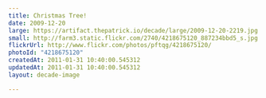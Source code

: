```yaml
---
title: Christmas Tree!
date: 2009-12-20
large: https://artifact.thepatrick.io/decade/large/2009-12-20-2219.jpg
small: http://farm3.static.flickr.com/2740/4218675120_887234bbd5_s.jpg
flickrUrl: http://www.flickr.com/photos/pftqg/4218675120/
photoId: "4218675120"
createdAt: 2011-01-31 10:40:00.545312
updatedAt: 2011-01-31 10:40:00.545312
layout: decade-image

---
```


